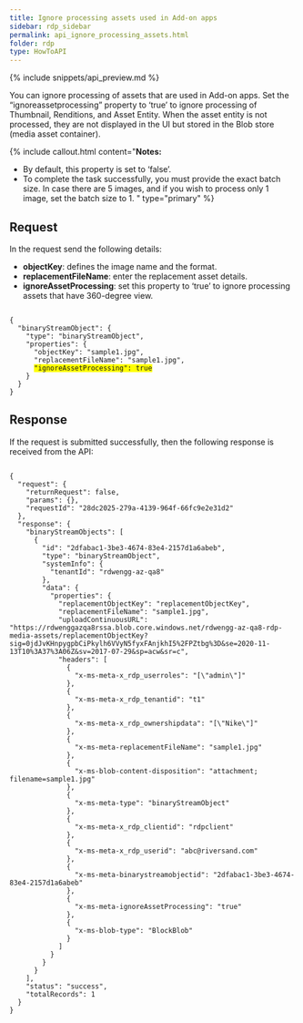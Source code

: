```yaml
---
title: Ignore processing assets used in Add-on apps
sidebar: rdp_sidebar
permalink: api_ignore_processing_assets.html
folder: rdp
type: HowToAPI
---
```


{% include snippets/api_preview.md %}

You can ignore processing of assets that are used in Add-on apps. Set the “ignoreassetprocessing” property to ‘true’ to ignore processing of Thumbnail, Renditions, and Asset Entity. When the asset entity is not processed, they are not displayed in the UI but stored in the Blob store (media asset container).

{% include callout.html content="**Notes:** 
*	By default, this property is set to ‘false’. 
* To complete the task successfully, you must provide the exact batch size. In case there are 5 images, and if you wish to process only 1 image, set the batch size to 1. 
" type="primary" %}

## Request

In the request send the following details:
* **objectKey**: defines the image name and the format.
* **replacementFileName**: enter the replacement asset details.
* **ignoreAssetProcessing**: set this property to ‘true’ to ignore processing assets that have 360-degree view.

<pre><code>
{
  "binaryStreamObject": {
    "type": "binaryStreamObject",
    "properties": {
      "objectKey": "sample1.jpg",
      "replacementFileName": "sample1.jpg",
      <span style="background-color: #FFFF00">"ignoreAssetProcessing": true</span>
    }
  }
}
</code></pre>

## Response

If the request is submitted successfully, then the following response is received from the API:

<pre><code>
{
  "request": {
    "returnRequest": false,
    "params": {},
    "requestId": "28dc2025-279a-4139-964f-66fc9e2e31d2"
  },
  "response": {
    "binaryStreamObjects": [
      {
        "id": "2dfabac1-3be3-4674-83e4-2157d1a6abeb",
        "type": "binaryStreamObject",
        "systemInfo": {
          "tenantId": "rdwengg-az-qa8"
        },
        "data": {
          "properties": {
            "replacementObjectKey": "replacementObjectKey",
            "replacementFileName": "sample1.jpg",
            "uploadContinuousURL": "https://rdwenggazqa8rssa.blob.core.windows.net/rdwengg-az-qa8-rdp-media-assets/replacementObjectKey?sig=0jdJvKHnpygpbCiPkylh6VVyN5fyxFAnjkhI5%2FPZtbg%3D&se=2020-11-13T10%3A37%3A06Z&sv=2017-07-29&sp=acw&sr=c",
            "headers": [
              {
                "x-ms-meta-x_rdp_userroles": "[\"admin\"]"
              },
              {
                "x-ms-meta-x_rdp_tenantid": "t1"
              },
              {
                "x-ms-meta-x_rdp_ownershipdata": "[\"Nike\"]"
              },
              {
                "x-ms-meta-replacementFileName": "sample1.jpg"
              },
              {
                "x-ms-blob-content-disposition": "attachment; filename=sample1.jpg"
              },
              {
                "x-ms-meta-type": "binaryStreamObject"
              },
              {
                "x-ms-meta-x_rdp_clientid": "rdpclient"
              },
              {
                "x-ms-meta-x_rdp_userid": "abc@riversand.com"
              },
              {
                "x-ms-meta-binarystreamobjectid": "2dfabac1-3be3-4674-83e4-2157d1a6abeb"
              },
              {
                "x-ms-meta-ignoreAssetProcessing": "true"
              },
              {
                "x-ms-blob-type": "BlockBlob"
              }
            ]
          }
        }
      }
    ],
    "status": "success",
    "totalRecords": 1
  }
}
</code></pre>